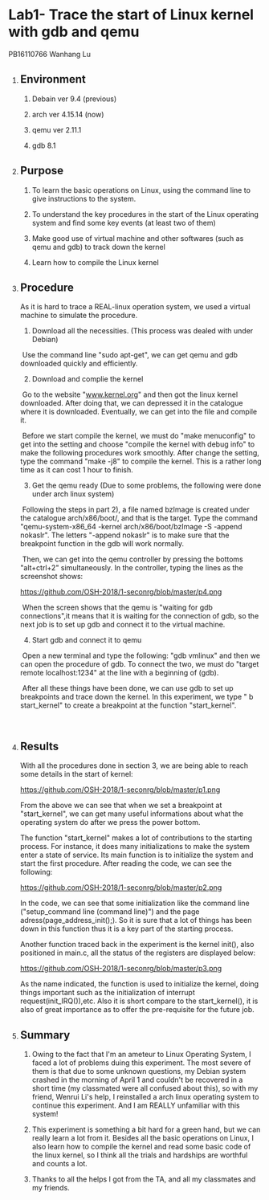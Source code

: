 # Lab1- Trace the start of Linux kernel with gdb and qemu 

PB16110766 Wanhang Lu

1. ## Environment

   1) Debain ver 9.4  (previous)

   2) arch ver 4.15.14  (now)

   3) qemu ver 2.11.1

   4) gdb 8.1

2. ## Purpose

   1) To learn the basic operations on Linux, using the command line to give instructions to the system.

   2) To understand the key procedures in the start of the Linux operating system and find some key events (at least two of them)

   3) Make good use of virtual machine and other softwares (such as qemu and gdb) to track down the kernel

   4) Learn how to compile the Linux kernel

3. ## Procedure

   As it is hard to trace a REAL-linux operation system, we used a virtual machine to simulate the procedure.

   1) Download all the necessities. (This process was dealed with under Debian)

   ​	Use the command line "sudo apt-get", we can get qemu and gdb downloaded quickly and efficiently.

   2) Download and complie the kernel

   ​	Go to the website "www.kernel.org" and then got the linux kernel downloaded. After doing that, we can depressed it in the catalogue where it is downloaded. Eventually, we can get into the file and compile it. 

   ​	Before we start compile the kernel, we must do "make menuconfig" to get into the setting and choose "compile the kernel with debug info" to make the following procedures work smoothly. After change the setting, type the command "make -j8" to compile the kernel. This is a rather long time as it can cost 1 hour to finish.

   3) Get the qemu ready (Due to some problems, the following were done under arch linux system)

   ​	Following the steps in part 2), a file named bzImage is created under the catalogue arch/x86/boot/, and that is the target. Type the command "qemu-system-x86_64 -kernel arch/x86/boot/bzImage -S -append nokaslr".  The letters "-append nokaslr" is to make sure that the breakpoint function in the gdb will work normally.

   ​       Then, we can get into the qemu controller by pressing the bottoms "alt+ctrl+2" simultaneously. In the controller, typing the lines as the screenshot shows: 

   https://github.com/OSH-2018/1-seconrg/blob/master/p4.png

   ​       When the screen shows that the qemu is "waiting for gdb connections",it means that it is waiting for the connection of gdb, so the next job is to set up gdb and connect it to the virtual machine.

   4) Start gdb and connect it to qemu

   ​	Open a new terminal and type the following: "gdb vmlinux" and then we can open the procedure of gdb. To connect the two, we must do "target remote localhost:1234" at the line with a beginning of (gdb). 

   ​	After all these things have been done, we can use gdb to set up breakpoints and trace down the kernel. In this experiment, we type " b start_kernel" to create a breakpoint at the function "start_kernel".

   ​

4. ## Results

   With all the procedures done in section 3, we are being able to reach some details in the start of kernel:

   https://github.com/OSH-2018/1-seconrg/blob/master/p1.png

   From the above we can see that when we set a breakpoint at  "start_kernel", we can get many useful informations about what the operating system do after we press the power bottom.

   The function "start_kernel" makes a lot of contributions to the starting process. For instance, it does many initializations to make the system enter a state of service. Its main function is to initialize the system and start the first procedure. After reading the code, we can see the following:

   https://github.com/OSH-2018/1-seconrg/blob/master/p2.png

   In the code, we can see that some initialization like the command line ("setup_command line (command line)") and the page adress(page_address_init();). So it is sure that a lot of things has been down in this function thus it is a key part of the starting process.

   Another function traced back in the experiment is the kernel init(), also positioned in main.c, all the status of the registers are displayed below:

   https://github.com/OSH-2018/1-seconrg/blob/master/p3.png

   As the name indicated, the function is used to initialize the kernel, doing things important such as the initialization of interrupt request(init_IRQ()),etc. Also it is short compare to the start_kernel(), it is also of great importance as to offer the pre-requisite for the future job. 

5. ## Summary

   1)  Owing to the fact that I'm an ameteur to Linux Operating System, I faced a lot of problems duing this experiment. The most severe of them is that  due to some unknown questions, my Debian system crashed in the morning of April 1  and couldn't be recovered in a short time (my classmated were all confused about this), so with my friend, Wenrui Li's help, I reinstalled a arch linux operating system to continue this experiment. And I am REALLY unfamiliar with this system!

   2) This experiment is something a bit hard for a green hand, but we can really learn a lot from it. Besides all the basic operations on Linux, I also learn how to compile the kernel and read some basic code of the linux kernel, so I think all the trials and hardships are worthful and counts a lot.

   3) Thanks to all the helps I got from the TA, and all my classmates and my friends. 

   ​

   ## 
